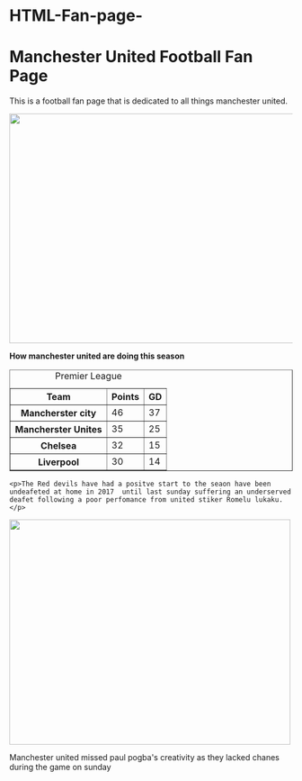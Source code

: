 # HTML-Fan-page-
<!DOCTYPE html>
<html>
<body>

  <h1><b>Manchester United Football Fan Page </b></h1> 
<p>This is a football fan page that is dedicated to all things manchester united.</p>
<img src="Images/Arsenal-v-Manchester-United-Premier-League.jpg" width="615" height="408" alt=""/><br>
    
<p><b>How manchester united are doing this season </b></b></p><table width="200" border="1">
  <caption>
    Premier League
  </caption>
  <tbody>
    <tr>
      <th scope="col">Team</th>
      <th scope="col">Points</th>
      <th scope="col">GD</th>
    </tr>
    <tr>
      <th scope="row">Mancherster city</th>
      <td>46</td>
      <td>37</td>
    </tr>
    <tr>
      <th scope="row">Mancherster Unites</th>
      <td>35</td>
      <td>25</td>
    </tr>
    <tr>
      <th scope="row">Chelsea</th>
      <td>32</td>
      <td>15</td>
    </tr>
    <tr>
      <th scope="row">Liverpool</th>
      <td>30</td>
      <td>14</td>
    </tr>
  </tbody>
</table>

    <p>The Red devils have had a positve start to the seaon have been undeafeted at home in 2017  until last sunday suffering an underserved deafet following a poor perfomance from united stiker Romelu lukaku.</p>
<img src="Images/Lukaa.jpg" width="500" height="400" alt=""/>
<p>Manchester united missed paul pogba's creativity as they lacked chanes during the game on sunday </p>
</html>
